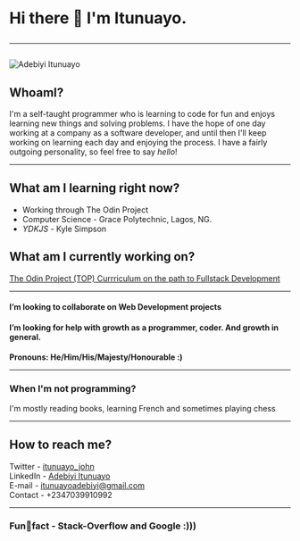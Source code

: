 # Hi there 👋 I'm Itunuayo. <hr>

![Adebiyi Itunuayo](https://avatars.githubusercontent.com/u/44436048?s=400&u=738b8d8f62cbae37c761ccb153eb4be470cc8490&v=4)

<!--
**Artymanprince/Artymanprince** is a ✨ _special_ ✨ repository because its `README.md` (this file) appears on your GitHub profile.

Here are some ideas to get you started:

- 🔭 I’m currently working on ...
- 🌱 I’m currently learning ...
- 👯 I’m looking to collaborate on ...
- 🤔 I’m looking for help with ...
- 💬 Ask me about ...
- 📫 How to reach me: ...
- 😄 Pronouns: ...
- ⚡ Fun fact: ...
-->

## WhoamI?
 I'm a self-taught programmer who is learning to code for fun and enjoys learning new things and solving problems. I have the hope of one day working at a company as a software developer, and until then I'll keep working on learning each day and enjoying the process. I have a fairly outgoing personality, so feel free to say *hello*! <hr>
 
## What am I learning right now? 
  - Working through The Odin Project
  - Computer Science - Grace Polytechnic, Lagos, NG.
  - *YDKJS* - Kyle Simpson 
## What am I currently working on?  
   [The Odin Project (TOP) Currriculum on the path to Fullstack Development](https://www.theodinproject.com/) <hr>
    
#### I’m looking to collaborate on Web Development projects 

#### I’m looking for help with growth as a programmer, coder. And growth in general.

#### Pronouns: He/Him/His/Majesty/Honourable :) <hr>

### When I'm not programming?

   I'm mostly reading books, learning French and sometimes playing chess<hr>
   
## How to reach me?
  Twitter - [itunuayo_john](https://twitter.com/itunuayo_john) </br>
  LinkedIn - [Adebiyi Itunuayo](https://www.linkedin.com/in/adebiyi-itunuayo-397bab151) </br>
  E-mail - itunuayoadebiyi@gmail.com </br>
  Contact - +2347039910992 <hr>
  
### Funfact - Stack-Overflow and Google :)))
